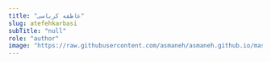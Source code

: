 ```yaml
--- 
title: "عاطفه کرباسی" 
slug: atefehkarbasi 
subTitle: "null" 
role: "author" 
image: "https://raw.githubusercontent.com/asmaneh/asmaneh.github.io/master/assets/img/authors/atefehkarbasi.jfif" 
--- 
```

